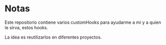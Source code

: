 # Notas

Este repositorio contiene varios customHooks para ayudarme a mi y a quien le sirva, estos hooks.

La idea es reutilizarlos en diferentes proyectos.